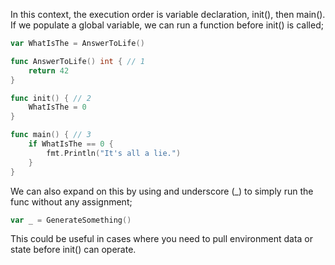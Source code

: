 In this context, the execution order is variable declaration, init(), then main(). If we populate a global variable, we can run a function before init() is called;

```go
var WhatIsThe = AnswerToLife()

func AnswerToLife() int { // 1
    return 42
}

func init() { // 2
    WhatIsThe = 0
}

func main() { // 3
    if WhatIsThe == 0 {
        fmt.Println("It's all a lie.")
    }
}
```

We can also expand on this by using and underscore (_) to simply run the func without any assignment;

```go
var _ = GenerateSomething()
```

This could be useful in cases where you need to pull environment data or state before init() can operate.